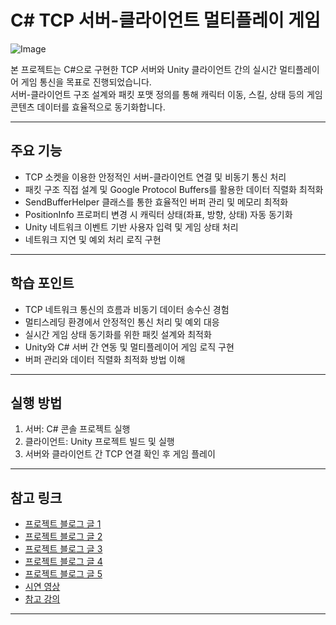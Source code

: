 # C# TCP 서버-클라이언트 멀티플레이 게임

![Image](https://github.com/user-attachments/assets/3dda3285-13d3-4359-96d7-f5f3b40fd52e)

본 프로젝트는 C#으로 구현한 TCP 서버와 Unity 클라이언트 간의 실시간 멀티플레이어 게임 통신을 목표로 진행되었습니다.  
서버-클라이언트 구조 설계와 패킷 포맷 정의를 통해 캐릭터 이동, 스킬, 상태 등의 게임 콘텐츠 데이터를 효율적으로 동기화합니다.

---

## 주요 기능

- TCP 소켓을 이용한 안정적인 서버-클라이언트 연결 및 비동기 통신 처리  
- 패킷 구조 직접 설계 및 Google Protocol Buffers를 활용한 데이터 직렬화 최적화  
- SendBufferHelper 클래스를 통한 효율적인 버퍼 관리 및 메모리 최적화  
- PositionInfo 프로퍼티 변경 시 캐릭터 상태(좌표, 방향, 상태) 자동 동기화  
- Unity 네트워크 이벤트 기반 사용자 입력 및 게임 상태 처리  
- 네트워크 지연 및 예외 처리 로직 구현  

---

## 학습 포인트

- TCP 네트워크 통신의 흐름과 비동기 데이터 송수신 경험  
- 멀티스레딩 환경에서 안정적인 통신 처리 및 예외 대응  
- 실시간 게임 상태 동기화를 위한 패킷 설계와 최적화  
- Unity와 C# 서버 간 연동 및 멀티플레이어 게임 로직 구현  
- 버퍼 관리와 데이터 직렬화 최적화 방법 이해  

---

## 실행 방법

1. 서버: C# 콘솔 프로젝트 실행  
2. 클라이언트: Unity 프로젝트 빌드 및 실행  
3. 서버와 클라이언트 간 TCP 연결 확인 후 게임 플레이  

---

## 참고 링크

- [프로젝트 블로그 글 1](https://hmmterestinguri.tistory.com/135)  
- [프로젝트 블로그 글 2](https://hmmterestinguri.tistory.com/136)  
- [프로젝트 블로그 글 3](https://hmmterestinguri.tistory.com/140)  
- [프로젝트 블로그 글 4](https://hmmterestinguri.tistory.com/144)  
- [프로젝트 블로그 글 5](https://hmmterestinguri.tistory.com/145)
- [시연 영상](https://youtu.be/h8u90-SAG0g)  
- [참고 강의](https://www.inflearn.com/course/%EC%9C%A0%EB%8B%88%ED%8B%B0-mmorpg-%EA%B0%9C%EB%B0%9C-part7/dashboard)
---
